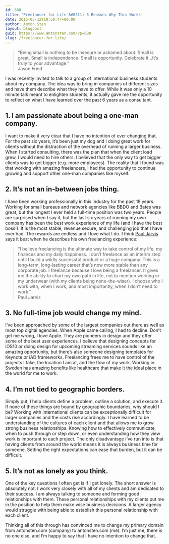 ```yaml
---
id: 688
title: 'Freelancer for Life &#8211; 5 Reasons Why This Works'
date: 2015-05-12T10:50:47+00:00
author: Anton Sten
layout: blogpost
guid: https://www.antonsten.com/?p=688
slug: /freelancer-for-life/
---
```

> “Being small is nothing to be insecure or ashamed about. Small is great. Small is independence. Small is opportunity. Celebrate it&#8230;It’s truly to your advantage.”<br>Jason Fried

I was recently invited to talk to a group of international business students about my company. The idea was to bring in companies of different sizes and have them describe what they have to offer. While it was only a 10 minute talk meant to enlighten students, it actually gave me the opportunity to reflect on what I have learned over the past 6 years as a consultant.

## 1. I am passionate about being a one-man company.

I want to make it very clear that I have no intention of ever changing that. For the past six years, it’s been just my dog and I doing great work for clients without the distraction of the overhead of running a larger business. When I started consulting, there was the plan that when the client load grew, I would need to hire others. I believed that the only way to get bigger clients was to get bigger (e.g. more employees). The reality that I found was that working with amazing freelancers, I had the opportunity to continue growing and support other one-man companies like myself.

## 2. It’s not an in-between jobs thing.

I have been working professionally in this industry for the past 18 years. Working for small bureaus and network agencies like BBDO and Bates was great, but the longest I ever held a full-time position was two years. People are surprised when I say it, but the last six years of running my own company has been the best work experience of my life (and I have the best boss!). It is the most stable, revenue secure, and challenging job that I have ever had. The rewards are endless and I love what I do. I think <a href="https://pjrvs.com" target="_blank">Paul Jarvis</a> says it best when he describes his own freelancing experience:

> “I believe freelancing is the ultimate way to take control of my life, my finances and my daily happiness. I don’t freelance as an interim step until I build a wildly successful product or a huge company. This is a long-term, long-lasting career that’s now more stable than any corporate job. I freelance because I love being a freelancer. It gives me the ability to chart my own path in life, not to mention working in my underwear (with my clients being none-the-wiser). I choose who I work with, when I work, and most importantly, when I don’t need to work.”<br>Paul Jarvis

## 3. No full-time job would change my mind.

I’ve been approached by some of the largest companies out there as well as most top digital agencies. When Apple came calling, I had to decline. Don’t get me wrong, I love Apple. They are pioneers in design and they offer some of the best user experiences. I believe that designing concepts for iOS10 or doing design for upcoming streaming services sounds like an amazing opportunity, but there’s also someone designing templates for Keynote or iAD frameworks. Freelancing frees me to have control of the projects I take, the location I am at, and the flow of my work. Working in Sweden has amazing benefits like healthcare that make it the ideal place in the world for me to work.

## 4. I’m not tied to geographic borders.

Simply put, I help clients define a problem, outline a solution, and execute it. If none of these things are bound by geographic boundaries, why should I be? Working with international clients can be exceptionally difficult for larger companies and the costs rise accordingly. I have learned to be understanding of the cultures of each client and that allows me to grow strong business relationships. Knowing how to effectively communicate, when to push through or step down, or even understanding how they view work is important to each project. The only disadvantage I’ve run into is that having clients from around the world means it is always business time for someone. Setting the right expectations can ease that burden, but it can be difficult.

## 5. It’s not as lonely as you think.

One of the key questions I often get is if I get lonely. The short answer is absolutely not. I work very closely with all of my clients and am dedicated to their success. I am always talking to someone and forming good relationships with them. These personal relationships with my clients put me in the position to help them make wise business decisions. A larger agency would struggle with being able to establish this personal relationship with each client.

Thinking all of this through has convinced me to change my primary domain from antonsten.com (company) to antonsten.com (me). I’m just me, there is no one else, and I’m happy to say that I have no intention to change that.
